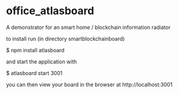 # office_atlasboard

A demonstrator for an smart home / blockchain information radiator

to install run (in directory smartblockchainboard)

$ npm install atlasboard

and start the application with

$ atlasboard start 3001

you can then view your board in the browser at http://localhost:3001